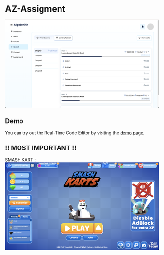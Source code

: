 # AZ-Assigment
![Screenshot1](./public/AZ-Assignment.png)

## Demo
You can try out the Real-Time Code Editor by visiting the [demo page](https://672b339e491ba90ab0dfbbd8--algozenith-by-naman.netlify.app/).

## !! MOST IMPORTANT !!
SMASH KART : 
![Smash-Kart](./public/smashkart.png)